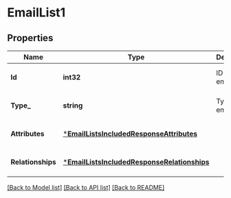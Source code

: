# EmailList1

## Properties
Name | Type | Description | Notes
------------ | ------------- | ------------- | -------------
**Id** | **int32** | ID of the email list.  | [optional] [default to null]
**Type_** | **string** | Type is emailList. | [optional] [default to null]
**Attributes** | [***EmailListsIncludedResponseAttributes**](EmailListsIncludedResponse_attributes.md) |  | [optional] [default to null]
**Relationships** | [***EmailListsIncludedResponseRelationships**](EmailListsIncludedResponse_relationships.md) |  | [optional] [default to null]

[[Back to Model list]](../README.md#documentation-for-models) [[Back to API list]](../README.md#documentation-for-api-endpoints) [[Back to README]](../README.md)

